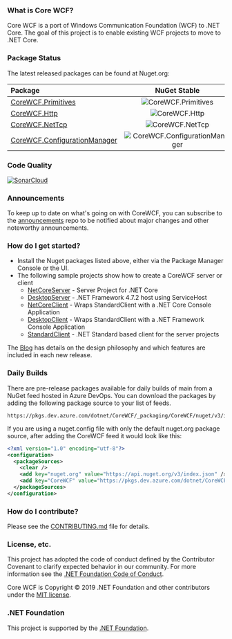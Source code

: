 ### What is Core WCF? 

Core WCF is a port of Windows Communication Foundation (WCF) to .NET Core. The goal of this project is to enable existing WCF projects to move to .NET Core.

### Package Status

The latest released packages can be found at Nuget.org:

| Package                                                                                      | NuGet Stable                                                                                     | Downloads                                                                                     |
|:---------------------------------------------------------------------------------------------|:------------------------------------------------------------------------------------------------:|:---------------------------------------------------------------------------------------------:|
| [CoreWCF.Primitives](https://www.nuget.org/packages/CoreWCF.Primitives/)                     | ![CoreWCF.Primitives](https://img.shields.io/nuget/v/CoreWCF.Primitives.svg)                     | ![CoreWCF.Primitives](https://img.shields.io/nuget/dt/CoreWCF.Primitives)                     |
| [CoreWCF.Http](https://www.nuget.org/packages/CoreWCF.Http/)                                 | ![CoreWCF.Http](https://img.shields.io/nuget/v/CoreWCF.Http.svg)                                 | ![CoreWCF.Http](https://img.shields.io/nuget/dt/CoreWCF.Http)                                 |
| [CoreWCF.NetTcp](https://www.nuget.org/packages/CoreWCF.NetTcp/)                             | ![CoreWCF.NetTcp](https://img.shields.io/nuget/v/CoreWCF.NetTcp.svg)                             | ![CoreWCF.NetTcp](https://img.shields.io/nuget/dt/CoreWCF.NetTcp)                             |
| [CoreWCF.ConfigurationManager](https://www.nuget.org/packages/CoreWCF.ConfigurationManager/) | ![CoreWCF.ConfigurationManager](https://img.shields.io/nuget/v/CoreWCF.ConfigurationManager.svg) | ![CoreWCF.ConfigurationManager](https://img.shields.io/nuget/dt/CoreWCF.ConfigurationManager) |

### Code Quality

[![SonarCloud](https://sonarcloud.io/images/project_badges/sonarcloud-white.svg)](https://sonarcloud.io/summary/new_code?id=CoreWCF_CoreWCF)

### Announcements

To keep up to date on what's going on with CoreWCF, you can subscribe to the [announcements](https://github.com/CoreWCF/announcements) repo to be notified about major changes and other noteworthy announcements.

### How do I get started?

* Install the Nuget packages listed above, either via the Package Manager Console or the UI.
* The following sample projects show how to create a CoreWCF server or client
  * [NetCoreServer](src/Samples/NetCoreServer) - Server Project for .NET Core
  * [DesktopServer](src/Samples/DesktopServer) - .NET Framework 4.7.2 host using ServiceHost
  * [NetCoreClient](src/Samples/NetCoreClient) - Wraps StandardClient with a .NET Core Console Application
  * [DesktopClient](src/Samples/DesktopClient) - Wraps StandardClient with a .NET Framework Console Application
  * [StandardClient](src/Samples/StandardClient) - .NET Standard based client for the server projects 

The [Blog](https://corewcf.github.io/) has details on the design philosophy and which features are included in each new release.

### Daily Builds

There are pre-release packages available for daily builds of main from a NuGet feed hosted in Azure DevOps. You can download the packages by adding the following package source to your list of feeds.

    https://pkgs.dev.azure.com/dotnet/CoreWCF/_packaging/CoreWCF/nuget/v3/index.json

If you are using a nuget.config file with only the default nuget.org package source, after adding the CoreWCF feed it would look like this:
```xml
<?xml version="1.0" encoding="utf-8"?>
<configuration>
  <packageSources>
    <clear />
    <add key="nuget.org" value="https://api.nuget.org/v3/index.json" />
    <add key="CoreWCF" value="https://pkgs.dev.azure.com/dotnet/CoreWCF/_packaging/CoreWCF/nuget/v3/index.json" />
  </packageSources>
</configuration>
```

### How do I contribute?

Please see the [CONTRIBUTING.md](CONTRIBUTING.md) file for details.

### License, etc.

This project has adopted the code of conduct defined by the Contributor Covenant to clarify expected behavior in our community.
For more information see the [.NET Foundation Code of Conduct](https://dotnetfoundation.org/code-of-conduct).

Core WCF is Copyright &copy; 2019 .NET Foundation and other contributors under the [MIT license](LICENSE.txt).

### .NET Foundation

This project is supported by the [.NET Foundation](https://dotnetfoundation.org).
